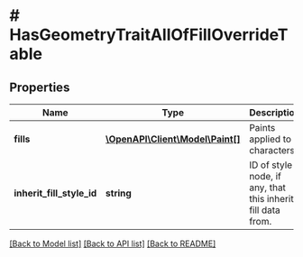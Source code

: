 # # HasGeometryTraitAllOfFillOverrideTable

## Properties

Name | Type | Description | Notes
------------ | ------------- | ------------- | -------------
**fills** | [**\OpenAPI\Client\Model\Paint[]**](Paint.md) | Paints applied to characters. | [optional]
**inherit_fill_style_id** | **string** | ID of style node, if any, that this inherits fill data from. | [optional]

[[Back to Model list]](../../README.md#models) [[Back to API list]](../../README.md#endpoints) [[Back to README]](../../README.md)

